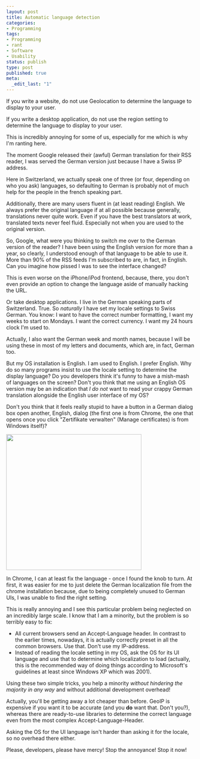```yaml
---
layout: post
title: Automatic language detection
categories:
- Programming
tags:
- Programming
- rant
- Software
- Usability
status: publish
type: post
published: true
meta:
  _edit_last: "1"
---
```

If you write a website, do not use Geolocation to determine the language to display to your user.

If you write a desktop application, do not use the region setting to determine the language to display to your user.

This is incredibly annoying for some of us, especially for me which is why I'm ranting here.

The moment Google released their (awful) German translation for their RSS reader, I was served the German version just because I have a Swiss IP address.

Here in Switzerland, we actually speak one of three (or four, depending on who you ask) languages, so defaulting to German is probably not of much help for the people in the french speaking part.

Additionally, there are many users fluent in (at least reading) English. We always prefer the original language if at all possible because generally, translations never quite work. Even if you have the best translators at work, translated texts never feel fluid. Especially not when you are used to the original version.

So, Google, what were you thinking to switch me over to the German version of the reader? I have been using the English version for more than a year, so clearly, I understood enough of that language to be able to use it. More than 90% of the RSS feeds I'm subscribed to are, in fact, in English. Can you imagine how pissed I was to see the interface changed?

This is even worse on the iPhone/iPod frontend, because, there, you don't even provide an option to change the language aside of manually hacking the URL.

Or take desktop applications. I live in the German speaking parts of Switzerland. True. So <em>naturally</em> I have set my locale settings to Swiss German. You know: I want to have the correct number formatting, I want my weeks to start on Mondays. I want the correct currency. I want my 24 hours clock I'm used to.

Actually, I also want the German week and month names, because I will be using these in most of my letters and documents, which are, in fact, German too.

But my OS installation is English. I am used to English. I prefer English. Why do so many programs insist to use the locale setting to determine the display language? Do you developers think it's funny to have a mish-mash of languages on the screen? Don't you think that me using an English OS version may be an indication that <em>I do not</em> want to read your crappy German translation alongside the English user interface of my OS?

Don't you think that it feels really stupid to have a button in a German dialog box open another, English, dialog (the first one is from Chrome, the one that opens once you click "Zertifikate verwalten" (Manage certificates) is from Windows itself)?

<a href="http://www.gnegg.ch/wp-content/uploads/2008/09/langmix.png"><img class="aligncenter size-full wp-image-458" title="langmix" src="http://www.gnegg.ch/wp-content/uploads/2008/09/langmix.png" alt="" width="362" height="363" /></a>

In Chrome, I can at least fix the language - once I found the knob to turn. At first, it was easier for me to just delete the German localization file from the chrome installation because, due to being completely unused to German UIs, I was unable to find the right setting.

This is really annoying and I see this particular problem being neglected on an incredibly large scale. I know that I am a minority, but the problem is so terribly easy to fix:
<ul>
	<li>All current browsers send an Accept-Language header. In contrast to the earlier times, nowadays, it is actually correctly preset in all the common browsers. Use that. Don't use my IP-address.</li>
	<li>Instead of reading the locale setting in my OS, ask the OS for its UI language and use that to determine which localization to load (actually, this is the recommended way of doing things according to Microsoft's guidelines at least since Windows XP which was 2001).</li>
</ul>
Using these two simple tricks, you help a minority <em>without hindering the majority in any way</em> and without additional development overhead!

Actually, you'll be getting away a lot cheaper than before. GeoIP is expensive if you want it to be accurate (and you <strong>do</strong> want that. Don't you?), whereas there are ready-to-use libraries to determine the correct language even from the most complex Accept-Language-Header.

Asking the OS for the UI language isn't harder than asking it for the locale, so no overhead there either.

Please, developers, please have mercy! Stop the annoyance! Stop it now!
